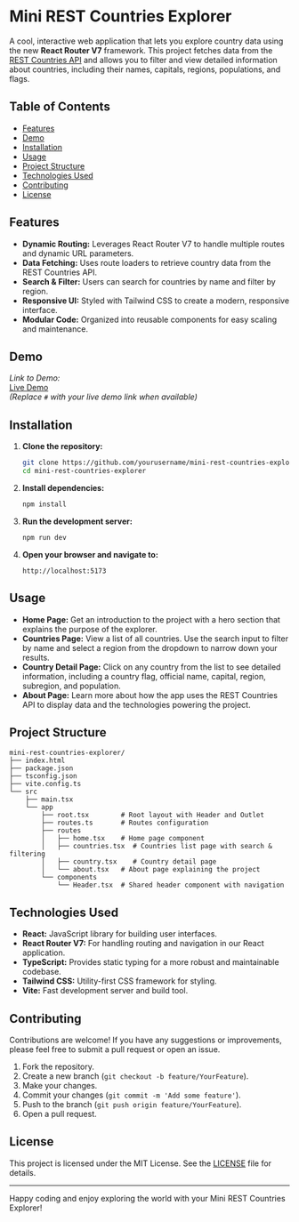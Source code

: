 # Mini REST Countries Explorer

A cool, interactive web application that lets you explore country data using the new **React Router V7** framework. This project fetches data from the [REST Countries API](https://restcountries.com) and allows you to filter and view detailed information about countries, including their names, capitals, regions, populations, and flags.

## Table of Contents

- [Features](#features)
- [Demo](#demo)
- [Installation](#installation)
- [Usage](#usage)
- [Project Structure](#project-structure)
- [Technologies Used](#technologies-used)
- [Contributing](#contributing)
- [License](#license)

## Features

- **Dynamic Routing:** Leverages React Router V7 to handle multiple routes and dynamic URL parameters.
- **Data Fetching:** Uses route loaders to retrieve country data from the REST Countries API.
- **Search & Filter:** Users can search for countries by name and filter by region.
- **Responsive UI:** Styled with Tailwind CSS to create a modern, responsive interface.
- **Modular Code:** Organized into reusable components for easy scaling and maintenance.

## Demo

_Link to Demo:_  
[Live Demo](#)  
_(Replace `#` with your live demo link when available)_

## Installation

1. **Clone the repository:**

   ```bash
   git clone https://github.com/yourusername/mini-rest-countries-explorer.git
   cd mini-rest-countries-explorer
   ```

2. **Install dependencies:**

   ```bash
   npm install
   ```

3. **Run the development server:**

   ```bash
   npm run dev
   ```

4. **Open your browser and navigate to:**

   ```
   http://localhost:5173
   ```

## Usage

- **Home Page:** Get an introduction to the project with a hero section that explains the purpose of the explorer.
- **Countries Page:** View a list of all countries. Use the search input to filter by name and select a region from the dropdown to narrow down your results.
- **Country Detail Page:** Click on any country from the list to see detailed information, including a country flag, official name, capital, region, subregion, and population.
- **About Page:** Learn more about how the app uses the REST Countries API to display data and the technologies powering the project.

## Project Structure

```
mini-rest-countries-explorer/
├── index.html
├── package.json
├── tsconfig.json
├── vite.config.ts
└── src
    ├── main.tsx
    └── app
        ├── root.tsx        # Root layout with Header and Outlet
        ├── routes.ts       # Routes configuration
        ├── routes
        │   ├── home.tsx    # Home page component
        │   ├── countries.tsx  # Countries list page with search & filtering
        │   ├── country.tsx    # Country detail page
        │   └── about.tsx   # About page explaining the project
        └── components
            └── Header.tsx  # Shared header component with navigation
```

## Technologies Used

- **React:** JavaScript library for building user interfaces.
- **React Router V7:** For handling routing and navigation in our React application.
- **TypeScript:** Provides static typing for a more robust and maintainable codebase.
- **Tailwind CSS:** Utility-first CSS framework for styling.
- **Vite:** Fast development server and build tool.

## Contributing

Contributions are welcome! If you have any suggestions or improvements, please feel free to submit a pull request or open an issue.

1. Fork the repository.
2. Create a new branch (`git checkout -b feature/YourFeature`).
3. Make your changes.
4. Commit your changes (`git commit -m 'Add some feature'`).
5. Push to the branch (`git push origin feature/YourFeature`).
6. Open a pull request.

## License

This project is licensed under the MIT License. See the [LICENSE](LICENSE) file for details.

---

Happy coding and enjoy exploring the world with your Mini REST Countries Explorer!
